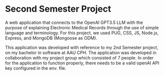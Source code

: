 # Second Semester Project
A web application that connects to the OpenAI GPT3.5 LLM with the purpose of explaining Electronic Medical Records through the use of simple language and terminology. 
For this project, we used PUG, CSS, JS, Node.js, Express, and MongoDB (Mongoose as ODM). 

This application was developed with reference to my 2nd Semester project, on my bachelor in software at AAU CPH.
The application was developed in collaboration with my project group which consisted of 7 people.
In order for the application to function properly, there needs to be a valid openAI API key configured in the env. file.
